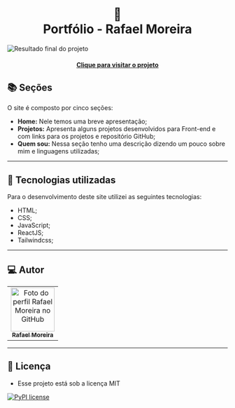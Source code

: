 <h1 align="center">
  🚀<br>Portfólio - Rafael Moreira
</h1>

![Resultado final do projeto](assets/preview.png)

<h4 align="center"><a href="https://rafaeltimoreira.github.io/portfolio-rafael/">Clique para visitar o projeto</a></h4>

## 📚 Seções

O site é composto por cinco seções:

- **Home:** Nele temos uma breve apresentação;
- **Projetos:** Apresenta alguns projetos desenvolvidos para Front-end e com links para os projetos e repositório GitHub;
- **Quem sou:** Nessa seção tenho uma descrição dizendo um pouco sobre mim e linguagens utilizadas;

---

## 💼 Tecnologias utilizadas

Para o desenvolvimento deste site utilizei as seguintes tecnologias:

- HTML;
- CSS;
- JavaScript;
- ReactJS;
- Tailwindcss;

---

## 💻 Autor

<table>
  <tr>
    <td align="center">
      <a href="https://github.com/RafaeltiMoreira">
        <img src="https://avatars.githubusercontent.com/u/52933778?v=4" width="100px;" alt="Foto do perfil Rafael Moreira no GitHub"/><br>
        <sub>
          <b>Rafael Moreira</b>
        </sub>
      </a>
    </td>
  </tr>
</table>

---

## :memo: Licença

- Esse projeto está sob a licença MIT

[![PyPI license](https://img.shields.io/pypi/l/ansicolortags.svg)](https://github.com/RafaeltiMoreira/portfolio-rafael/blob/main/LICENSE)
